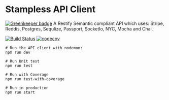 # Stampless API Client

[![Greenkeeper badge](https://badges.greenkeeper.io/LiamDotPro/Francoise-Collections-api.svg?token=5142f50f668490f6a5db5a9b66a008dbc9150ed290dd27bec7f807f4671edc84&ts=1523995387063)](https://greenkeeper.io/)
A Restify Semantic compliant API which uses: Stripe, Reddis, Postgres, Sequlize, Passport, SocketIo, NYC, Mocha and Chai.

[![Build Status](https://travis-ci.com/LiamDotPro/Francoise-Collections-api.svg?token=ctY9dT3jtHp4H7J27uxy&branch=master)](https://travis-ci.com/LiamDotPro/Francoise-Collections-api)
[![codecov](https://codecov.io/gh/LiamDotPro/Francoise-Collections-api/branch/master/graph/badge.svg?token=N8Ks7TRQVz)](https://codecov.io/gh/LiamDotPro/Francoise-Collections-api)
```
# Run the API client with nodemon:
npm run dev

# Run Unit test
npm run test

# Run with Coverage
npm run test-with-coverage

# Run in production
npm run start
```
